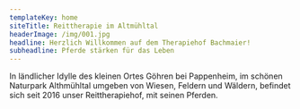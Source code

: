 ```yaml
---
templateKey: home
siteTitle: Reittherapie im Altmühltal
headerImage: /img/001.jpg
headline: Herzlich Willkommen auf dem Therapiehof Bachmaier!
subheadline: Pferde stärken für das Leben
---
```

In ländlicher Idylle des kleinen Ortes Göhren bei Pappenheim, im schönen Naturpark Althmühltal umgeben von Wiesen, Feldern und Wäldern, befindet sich seit 2016 unser Reittherapiehof, mit seinen Pferden.
